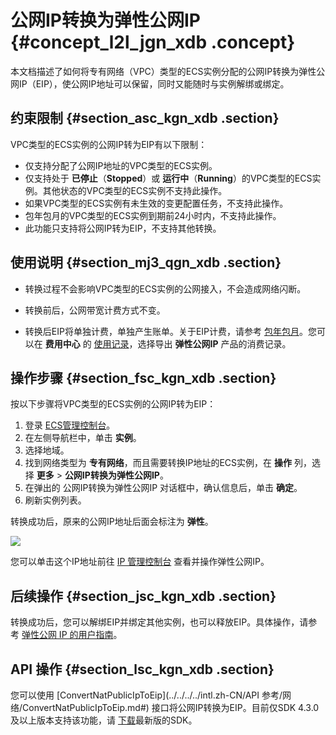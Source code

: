 # 公网IP转换为弹性公网IP {#concept_l2l_jgn_xdb .concept}

本文档描述了如何将专有网络（VPC）类型的ECS实例分配的公网IP转换为弹性公网IP（EIP），使公网IP地址可以保留，同时又能随时与实例解绑或绑定。

## 约束限制 {#section_asc_kgn_xdb .section}

VPC类型的ECS实例的公网IP转为EIP有以下限制：

-   仅支持分配了公网IP地址的VPC类型的ECS实例。
-   仅支持处于 **已停止**（**Stopped**）或 **运行中**（**Running**）的VPC类型的ECS实例。其他状态的VPC类型的ECS实例不支持此操作。
-   如果VPC类型的ECS实例有未生效的变更配置任务，不支持此操作。
-   包年包月的VPC类型的ECS实例到期前24小时内，不支持此操作。
-   此功能只支持将公网IP转为EIP，不支持其他转换。

## 使用说明 {#section_mj3_qgn_xdb .section}

-   转换过程不会影响VPC类型的ECS实例的公网接入，不会造成网络闪断。

-   转换前后，公网带宽计费方式不变。

-   转换后EIP将单独计费，单独产生账单。关于EIP计费，请参考 [包年包月](../../../../intl.zh-CN/产品定价/预付费（包年包月）.md#)。您可以在 **费用中心** 的 [使用记录](https://billing.console.aliyun.com/#/usage/record)，选择导出 **弹性公网IP** 产品的消费记录。


## 操作步骤 {#section_fsc_kgn_xdb .section}

按以下步骤将VPC类型的ECS实例的公网IP转为EIP：

1.  登录 [ECS管理控制台](https://ecs.console.aliyun.com/?spm=a2c4g.11186623.2.9.FNEORG#/home)。
2.  在左侧导航栏中，单击 **实例**。
3.  选择地域。
4.  找到网络类型为 **专有网络**，而且需要转换IP地址的ECS实例，在 **操作** 列，选择 **更多** \> **公网IP转换为弹性公网IP**。
5.  在弹出的 公网IP转换为弹性公网IP 对话框中，确认信息后，单击 **确定**。
6.  刷新实例列表。

转换成功后，原来的公网IP地址后面会标注为 **弹性**。

![](http://static-aliyun-doc.oss-cn-hangzhou.aliyuncs.com/assets/img/9657/5473_zh-CN.png)

您可以单击这个IP地址前往 [IP 管理控制台](https://ip.console.aliyun.com/#/eip/) 查看并操作弹性公网IP。

## 后续操作 {#section_jsc_kgn_xdb .section}

转换成功后，您可以解绑EIP并绑定其他实例，也可以释放EIP。具体操作，请参考 [弹性公网 IP 的用户指南](https://www.alibabacloud.com/help/doc-detail/65203.htm)。

## API 操作 {#section_lsc_kgn_xdb .section}

您可以使用 [ConvertNatPublicIpToEip](../../../../intl.zh-CN/API 参考/网络/ConvertNatPublicIpToEip.md#) 接口将公网IP转换为EIP。目前仅SDK 4.3.0及以上版本支持该功能，请 [下载](https://www.alibabacloud.com/help/doc-detail/25699.htm)最新版的SDK。

